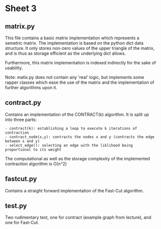 Sheet 3
=======

matrix.py
---------

This file contains a basic matrix implementation which represents
a semetric matrix. The implementation is based on the python
dict data structure. It only stores non-zero values of the upper
triangle of the matrix, and is thus as storage efficient as the
underlying dict allows.

Furthermore, this matrix implementation is indexed indirectly for
the sake of usability.

Note: matix.py does not contain any 'real' logic, but implements
some rapper classes which ease the use of the matrix and the
implementation of further algorithms upon it.


contract.py
-----------

Contains an implementation of the CONTRACT(k) algorithm. It is
split up into three parts:

	- contract(k): establishing a loop to execute k iterations of contraction
	- contract_node(x,y): contracts the nodes x and y (contracts the edge between x and y)
	- select_edge(): selecting an edge with the liklihood being proportional to its weight

The computational as well as the storage complexity of the implemented
contraction algorithm is O(n^2)


fastcut.py
----------

Contains a straight forward implementation of the Fast-Cut algorithm.


test.py
-------

Two rudimentary test, one for contract (example graph from lecture),
and one for Fast-Cut.
